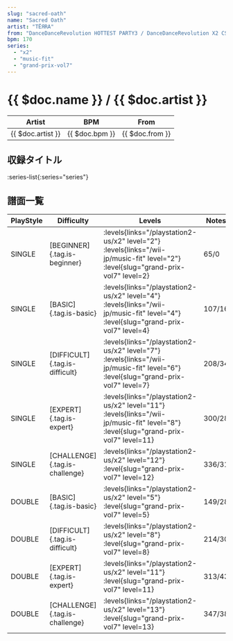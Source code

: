 ```yaml
---
slug: "sacred-oath"
name: "Sacred Oath"
artist: "TЁЯRA"
from: "DanceDanceRevolution HOTTEST PARTY3 / DanceDanceRevolution X2 CS"
bpm: 170
series:
  - "x2"
  - "music-fit"
  - "grand-prix-vol7"
---
```


# {{ $doc.name }} / {{ $doc.artist }}

|Artist|BPM|From|
|------|---|----|
|{{ $doc.artist }}|{{ $doc.bpm }}|{{ $doc.from }}|

## 収録タイトル

:series-list{:series="series"}

## 譜面一覧

|PlayStyle|Difficulty|Levels|Notes|Movie|
|---------|----------|------|-----|-----|
|SINGLE|[BEGINNER]{.tag.is-beginner}|<div class="field is-grouped is-grouped-multiline"> :levels{links="/playstation2-us/x2" level="2"} :levels{links="/wii-jp/music-fit" level="2"} :level{slug="grand-prix-vol7" level=2}</div>|65/0||
|SINGLE|[BASIC]{.tag.is-basic}|<div class="field is-grouped is-grouped-multiline"> :levels{links="/playstation2-us/x2" level="4"} :levels{links="/wii-jp/music-fit" level="4"} :level{slug="grand-prix-vol7" level=4}</div>|107/16||
|SINGLE|[DIFFICULT]{.tag.is-difficult}|<div class="field is-grouped is-grouped-multiline"> :levels{links="/playstation2-us/x2" level="7"} :levels{links="/wii-jp/music-fit" level="6"} :level{slug="grand-prix-vol7" level=7}</div>|208/34||
|SINGLE|[EXPERT]{.tag.is-expert}|<div class="field is-grouped is-grouped-multiline"> :levels{links="/playstation2-us/x2" level="11"} :levels{links="/wii-jp/music-fit" level="8"} :level{slug="grand-prix-vol7" level=11}</div>|300/28||
|SINGLE|[CHALLENGE]{.tag.is-challenge}|<div class="field is-grouped is-grouped-multiline"> :levels{links="/playstation2-us/x2" level="12"} :level{slug="grand-prix-vol7" level=12}</div>|336/31||
|DOUBLE|[BASIC]{.tag.is-basic}|<div class="field is-grouped is-grouped-multiline"> :levels{links="/playstation2-us/x2" level="5"} :level{slug="grand-prix-vol7" level=5}</div>|149/28||
|DOUBLE|[DIFFICULT]{.tag.is-difficult}|<div class="field is-grouped is-grouped-multiline"> :levels{links="/playstation2-us/x2" level="8"} :level{slug="grand-prix-vol7" level=8}</div>|214/30||
|DOUBLE|[EXPERT]{.tag.is-expert}|<div class="field is-grouped is-grouped-multiline"> :levels{links="/playstation2-us/x2" level="11"} :level{slug="grand-prix-vol7" level=11}</div>|313/43||
|DOUBLE|[CHALLENGE]{.tag.is-challenge}|<div class="field is-grouped is-grouped-multiline"> :levels{links="/playstation2-us/x2" level="13"} :level{slug="grand-prix-vol7" level=13}</div>|347/38||
